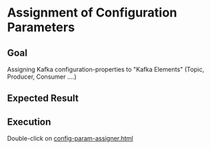 # Assignment of Configuration Parameters

## Goal
Assigning Kafka configuration-properties to "Kafka Elements" (Topic, Producer, Consumer ....)

## Expected Result
[](screenshot.png)

## Execution
Double-click on [config-param-assigner.html](./config-param-assigner.html)
